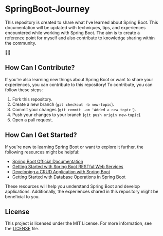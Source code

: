 # SpringBoot-Journey

This repository is created to share what I've learned about Spring Boot. This documentation will be updated with techniques, tips, and experiences encountered while working with Spring Boot. The aim is to create a reference point for myself and also contribute to knowledge sharing within the community.

🚀🌱

## How Can I Contribute?

If you're also learning new things about Spring Boot or want to share your experiences, you can contribute to this repository! To contribute, you can follow these steps:

1. Fork this repository.
2. Create a new branch (`git checkout -b new-topic`).
3. Commit your changes (`git commit -am 'Added a new topic'`).
4. Push your changes to your branch (`git push origin new-topic`).
5. Open a pull request.

## How Can I Get Started?

If you're new to learning Spring Boot or want to explore it further, the following resources might be helpful:

- [Spring Boot Official Documentation](https://spring.io/projects/spring-boot)
- [Getting Started with Spring Boot RESTful Web Services](https://spring.io/guides/gs/rest-service/)
- [Developing a CRUD Application with Spring Boot](https://spring.io/guides/gs/accessing-data-jpa/)
- [Getting Started with Database Operations in Spring Boot](https://spring.io/guides/gs/accessing-data-mysql/)

These resources will help you understand Spring Boot and develop applications. Additionally, the experiences shared in this repository might be beneficial to you.

## License

This project is licensed under the MIT License. For more information, see the [LICENSE](LICENSE) file.
